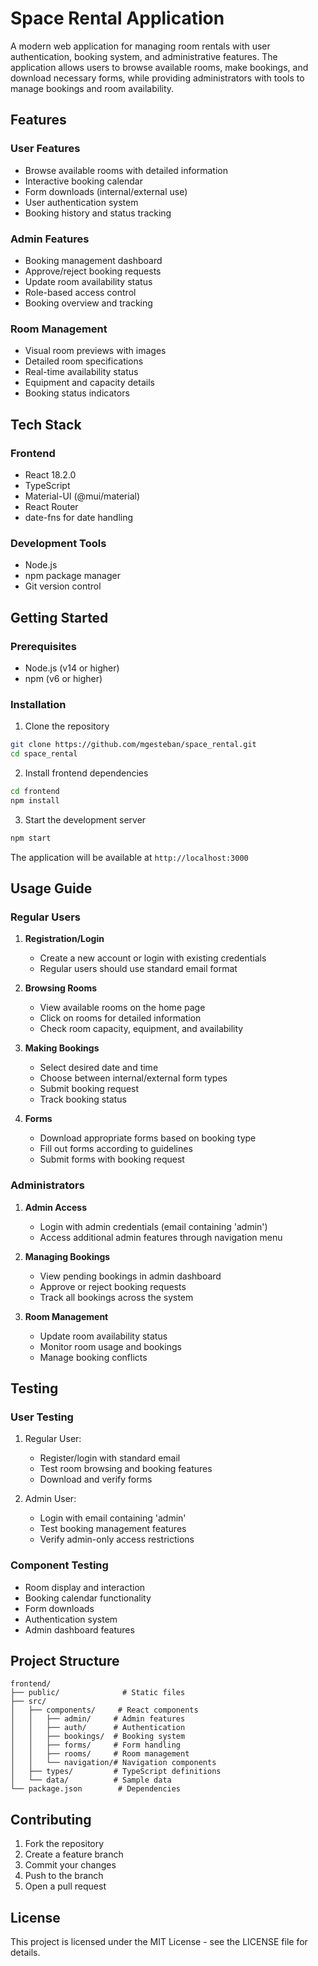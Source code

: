 # Space Rental Application

A modern web application for managing room rentals with user authentication, booking system, and administrative features. The application allows users to browse available rooms, make bookings, and download necessary forms, while providing administrators with tools to manage bookings and room availability.

## Features

### User Features
- Browse available rooms with detailed information
- Interactive booking calendar
- Form downloads (internal/external use)
- User authentication system
- Booking history and status tracking

### Admin Features
- Booking management dashboard
- Approve/reject booking requests
- Update room availability status
- Role-based access control
- Booking overview and tracking

### Room Management
- Visual room previews with images
- Detailed room specifications
- Real-time availability status
- Equipment and capacity details
- Booking status indicators

## Tech Stack

### Frontend
- React 18.2.0
- TypeScript
- Material-UI (@mui/material)
- React Router
- date-fns for date handling

### Development Tools
- Node.js
- npm package manager
- Git version control

## Getting Started

### Prerequisites
- Node.js (v14 or higher)
- npm (v6 or higher)

### Installation

1. Clone the repository
```bash
git clone https://github.com/mgesteban/space_rental.git
cd space_rental
```

2. Install frontend dependencies
```bash
cd frontend
npm install
```

3. Start the development server
```bash
npm start
```

The application will be available at `http://localhost:3000`

## Usage Guide

### Regular Users

1. **Registration/Login**
   - Create a new account or login with existing credentials
   - Regular users should use standard email format

2. **Browsing Rooms**
   - View available rooms on the home page
   - Click on rooms for detailed information
   - Check room capacity, equipment, and availability

3. **Making Bookings**
   - Select desired date and time
   - Choose between internal/external form types
   - Submit booking request
   - Track booking status

4. **Forms**
   - Download appropriate forms based on booking type
   - Fill out forms according to guidelines
   - Submit forms with booking request

### Administrators

1. **Admin Access**
   - Login with admin credentials (email containing 'admin')
   - Access additional admin features through navigation menu

2. **Managing Bookings**
   - View pending bookings in admin dashboard
   - Approve or reject booking requests
   - Track all bookings across the system

3. **Room Management**
   - Update room availability status
   - Monitor room usage and bookings
   - Manage booking conflicts

## Testing

### User Testing
1. Regular User:
   - Register/login with standard email
   - Test room browsing and booking features
   - Download and verify forms

2. Admin User:
   - Login with email containing 'admin'
   - Test booking management features
   - Verify admin-only access restrictions

### Component Testing
- Room display and interaction
- Booking calendar functionality
- Form downloads
- Authentication system
- Admin dashboard features

## Project Structure

```
frontend/
├── public/              # Static files
├── src/
│   ├── components/     # React components
│   │   ├── admin/     # Admin features
│   │   ├── auth/      # Authentication
│   │   ├── bookings/  # Booking system
│   │   ├── forms/     # Form handling
│   │   ├── rooms/     # Room management
│   │   └── navigation/# Navigation components
│   ├── types/         # TypeScript definitions
│   └── data/          # Sample data
└── package.json        # Dependencies
```

## Contributing

1. Fork the repository
2. Create a feature branch
3. Commit your changes
4. Push to the branch
5. Open a pull request

## License

This project is licensed under the MIT License - see the LICENSE file for details.
